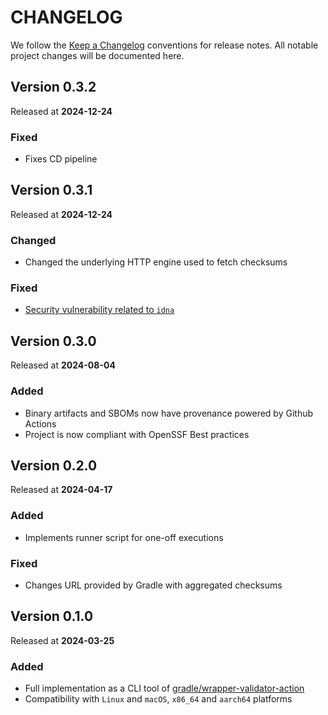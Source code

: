 # CHANGELOG

We follow the [Keep a Changelog](https://keepachangelog.com)
conventions for release notes. All notable project changes will be documented here.

## Version 0.3.2

Released at **2024-12-24**

### Fixed

- Fixes CD pipeline

## Version 0.3.1

Released at **2024-12-24**

### Changed

- Changed the underlying HTTP engine used to fetch checksums

### Fixed

- [Security vulnerability related to `idna`](https://rustsec.org/advisories/RUSTSEC-2024-0421.html)

## Version 0.3.0

Released at **2024-08-04**

### Added

- Binary artifacts and SBOMs now have provenance powered by Github Actions
- Project is now compliant with OpenSSF Best practices

## Version 0.2.0

Released at **2024-04-17**

### Added

- Implements runner script for one-off executions

### Fixed

- Changes URL provided by Gradle with aggregated checksums

## Version 0.1.0

Released at **2024-03-25**

### Added

- Full implementation as a CLI tool of [gradle/wrapper-validator-action](https://github.com/gradle/wrapper-validation-action)
- Compatibility with `Linux` and `macOS`, `x86_64` and `aarch64` platforms
